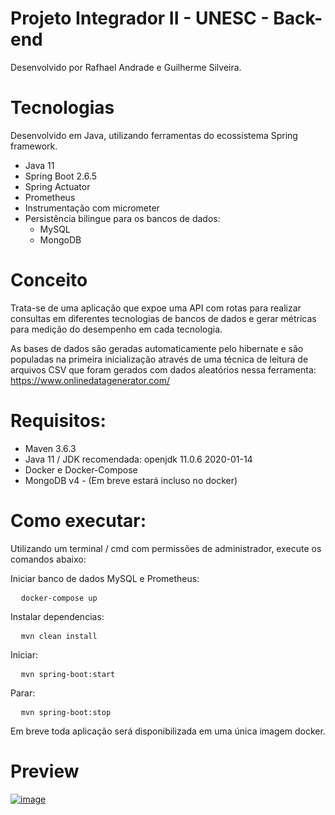 # Projeto Integrador II - UNESC - Back-end
Desenvolvido por Rafhael Andrade e Guilherme Silveira.

# Tecnologias
Desenvolvido em Java, utilizando ferramentas do ecossistema Spring framework.
- Java 11
- Spring Boot 2.6.5
- Spring Actuator
- Prometheus
- Instrumentação com micrometer
- Persistência bilingue para os bancos de dados:
  - MySQL
  - MongoDB

# Conceito
Trata-se de uma aplicação que expoe uma API com rotas para realizar consultas em diferentes tecnologias de bancos de dados e gerar métricas para medição do desempenho em cada tecnologia. 

As bases de dados são geradas automaticamente pelo hibernate e são populadas na primeira inicialização através de uma técnica de leitura de arquivos CSV que foram gerados com dados aleatórios nessa ferramenta: https://www.onlinedatagenerator.com/ 

# Requisitos:
- Maven 3.6.3
- Java 11 / JDK recomendada: openjdk 11.0.6 2020-01-14 
- Docker e Docker-Compose
- MongoDB v4 - (Em breve estará incluso no docker)

# Como executar:

Utilizando um terminal / cmd com permissões de administrador, execute os comandos abaixo:

Iniciar banco de dados MySQL e Prometheus:

<pre>
  <code>docker-compose up</code>
</pre>

Instalar dependencias:

<pre>
  <code>mvn clean install</code>
</pre>

Iniciar:

<pre>
  <code>mvn spring-boot:start</code>
</pre>

Parar:

<pre>
  <code>mvn spring-boot:stop</code>
</pre>

Em breve toda aplicação será disponibilizada em uma única imagem docker.

# Preview
<a href="https://ibb.co/0yCTCJ4"><img src="https://i.ibb.co/nM797kd/image.png" alt="image" border="0"></a>